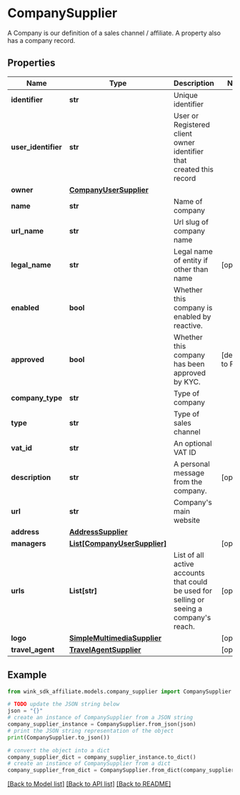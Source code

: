 # CompanySupplier

A Company is our definition of a sales channel / affiliate. A property also has a company record.

## Properties

Name | Type | Description | Notes
------------ | ------------- | ------------- | -------------
**identifier** | **str** | Unique identifier | 
**user_identifier** | **str** | User or Registered client owner identifier that created this record | 
**owner** | [**CompanyUserSupplier**](CompanyUserSupplier.md) |  | 
**name** | **str** | Name of company | 
**url_name** | **str** | Url slug of company name | 
**legal_name** | **str** | Legal name of entity if other than name | [optional] 
**enabled** | **bool** | Whether this company is enabled by reactive. | 
**approved** | **bool** | Whether this company has been approved by KYC. | [default to False]
**company_type** | **str** | Type of company | 
**type** | **str** | Type of sales channel | 
**vat_id** | **str** | An optional VAT ID | 
**description** | **str** | A personal message from the company. | [optional] 
**url** | **str** | Company&#39;s main website | 
**address** | [**AddressSupplier**](AddressSupplier.md) |  | 
**managers** | [**List[CompanyUserSupplier]**](CompanyUserSupplier.md) |  | [optional] 
**urls** | **List[str]** | List of all active accounts that could be used for selling or seeing a company&#39;s reach. | [optional] 
**logo** | [**SimpleMultimediaSupplier**](SimpleMultimediaSupplier.md) |  | [optional] 
**travel_agent** | [**TravelAgentSupplier**](TravelAgentSupplier.md) |  | [optional] 

## Example

```python
from wink_sdk_affiliate.models.company_supplier import CompanySupplier

# TODO update the JSON string below
json = "{}"
# create an instance of CompanySupplier from a JSON string
company_supplier_instance = CompanySupplier.from_json(json)
# print the JSON string representation of the object
print(CompanySupplier.to_json())

# convert the object into a dict
company_supplier_dict = company_supplier_instance.to_dict()
# create an instance of CompanySupplier from a dict
company_supplier_from_dict = CompanySupplier.from_dict(company_supplier_dict)
```
[[Back to Model list]](../README.md#documentation-for-models) [[Back to API list]](../README.md#documentation-for-api-endpoints) [[Back to README]](../README.md)


